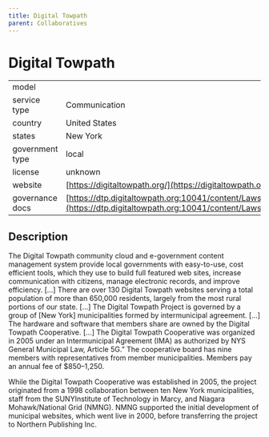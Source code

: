 ```yaml
---
title: Digital Towpath
parent: Collaboratives
---
```


# Digital Towpath

|                   |                                          |
|:------------------|:-----------------------------------------|
| model             | 
| service type      | Communication
| country           | United States
| states            | New York
| government type   | local
| license           | unknown
| website           | [https://digitaltowpath.org/](https://digitaltowpath.org/)
| governance docs   | [https://dtp.digitaltowpath.org:10041/content/Laws/View/5:field=documents;/content/Documents/File/208.pdf](https://dtp.digitaltowpath.org:10041/content/Laws/View/5:field=documents;/content/Documents/File/208.pdf)

## Description
The Digital Towpath community cloud and e-government content management system provide local governments with easy-to-use, cost efficient tools, which they use to build full featured web sites, increase communication with citizens, manage electronic records, and improve efficiency.  [...] There are over 130 Digital Towpath websites serving a total population of more than 650,000 residents, largely from the most rural portions of our state. [...] The Digital Towpath Project is governed by a group of [New York] municipalities formed by intermunicipal agreement. [...] The hardware and software that members share are owned by the Digital Towpath Cooperative. [...] The Digital Towpath Cooperative was organized in 2005 under an Intermunicipal Agreement (IMA) as authorized by NYS General Municipal Law, Article 5G.” The cooperative board has nine members with representatives from member municipalities. Members pay an annual fee of $850–1,250.

While the Digital Towpath Cooperative was established in 2005, the project originated from a 1998 collaboration between ten New York municipalities, staff from the SUNYInstitute of Technology in Marcy, and Niagara Mohawk/National Grid (NMNG). NMNG supported the initial development of municipal websites, which went live in 2000, before transferring the project to Northern Publishing Inc. 
